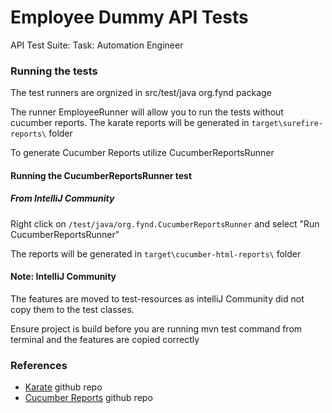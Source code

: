 # Employee Dummy API Tests
API Test Suite: Task: Automation Engineer

### Running the tests

The test runners are orgnized in src/test/java org.fynd package

The runner EmployeeRunner will allow you to run the tests without cucumber reports.
The karate reports will be generated in `target\surefire-reports\` folder

To generate Cucumber Reports utilize CucumberReportsRunner

#### Running the CucumberReportsRunner test
##### From IntelliJ Community

Right click on `/test/java/org.fynd.CucumberReportsRunner` and select "Run CucumberReportsRunner"

The reports will be generated in `target\cucumber-html-reports\` folder

#### Note: IntelliJ Community
The features are moved to test-resources as intelliJ Community did not copy them to the test classes.

Ensure project is build before you are running mvn test command from terminal and the features are copied correctly

### References

* [Karate](https://github.com/intuit/karate) github repo
* [Cucumber Reports](https://github.com/damianszczepanik/cucumber-reporting) github repo
